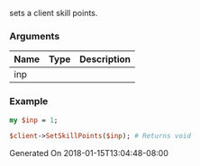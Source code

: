 sets a client skill points.
### Arguments
**Name**|**Type**|**Description**
:---|:---|:---
inp||

### Example

```perl
my $inp = 1;

$client->SetSkillPoints($inp); # Returns void
```


Generated On 2018-01-15T13:04:48-08:00